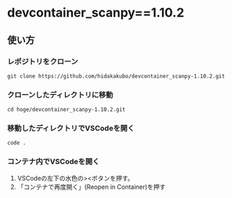 # devcontainer_scanpy==1.10.2

## 使い方

### レポジトリをクローン
```
git clone https://github.com/hidakakubo/devcontainer_scanpy-1.10.2.git
```

### クローンしたディレクトリに移動
```
cd hoge/devcontainer_scanpy-1.10.2.git
```

### 移動したディレクトリでVSCodeを開く
```
code .
```

### コンテナ内でVSCodeを開く
1. VSCodeの左下の水色の><ボタンを押す。
2. 「コンテナで再度開く」(Reopen in Container)を押す
